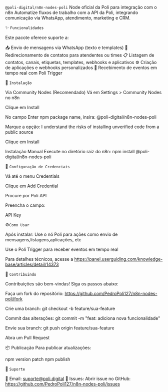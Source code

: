 `@poli-digital/n8n-nodes-poli`
Node oficial da Poli para integração com o n8n
Automatize fluxos de trabalho com a API da Poli, integrando comunicação via WhatsApp, atendimento, marketing e CRM.

✨ `Funcionalidades`

Este pacote oferece suporte a:

📤 Envio de mensagens via WhatsApp (texto e templates)
🔁 Redirecionamento de contatos para atendentes ou times
📋 Listagem de contatos, canais, etiquetas, templates, webhooks e aplicativos
⚙️ Criação de aplicações e webhooks personalizados
📡 Recebimento de eventos em tempo real com Poli Trigger

🚀 `Instalação`

Via Community Nodes (Recomendado)
Vá em Settings > Community Nodes no n8n

Clique em Install

No campo Enter npm package name, insira: @poli-digital/n8n-nodes-poli

Marque a opção: I understand the risks of installing unverified code from a public source

Clique em Install

Instalação Manual
Execute no diretório raiz do n8n: npm install @poli-digital/n8n-nodes-poli

🔐 `Configuração de Credenciais`

Vá até o menu Credentials

Clique em Add Credential

Procure por Poli API

Preencha o campo:

API Key 

⚙️`Como Usar`

Após instalar:
Use o nó Poli para ações como envio de mensagens,listagens,aplicações, etc

Use o Poli Trigger para receber eventos em tempo real

Para detalhes técnicos, acesse a https://panel.userguiding.com/knowledge-base/articles/detail/14373

🤝 `Contribuindo`

Contribuições são bem-vindas!
Siga os passos abaixo:

Faça um fork do repositório:
https://github.com/PedroPoli127/n8n-nodes-poli/fork

Crie uma branch:
git checkout -b feature/sua-feature

Commit das alterações:
git commit -m "feat: adiciona nova funcionalidade"

Envie sua branch:
git push origin feature/sua-feature

Abra um Pull Request

📦 Publicação
Para publicar atualizações:

npm version patch
npm publish

💬 `Suporte`

📧 Email: suporte@poli.digital
🐛 Issues: Abrir issue no GitHub:
https://github.com/PedroPoli127/n8n-nodes-poli/issues


